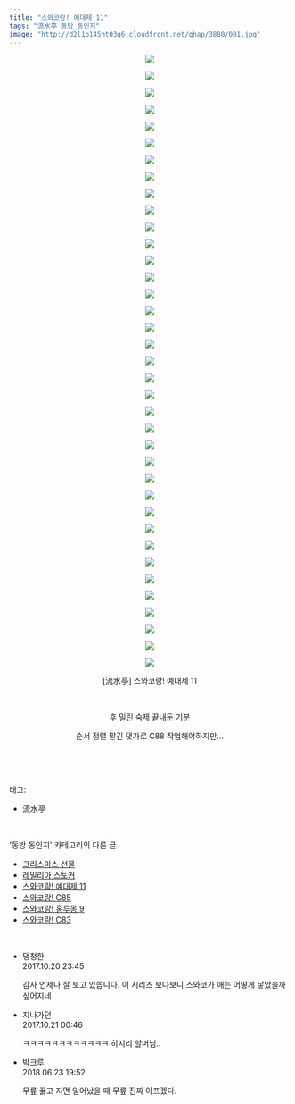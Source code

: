 ```yaml
---
title: "스와코랑! 예대제 11"
tags: "流水亭 동방_동인지"
image: "http://d2l1b145ht03q6.cloudfront.net/ghap/3880/001.jpg"
---
```

<div class="article">
<p style="text-align: center; clear: none; float: none;"><img src="{{ site.imgserver1 }}/ghap/3880/001.jpg"/></p>
<p style="text-align: center; clear: none; float: none;"><img src="{{ site.imgserver1 }}/ghap/3880/002.jpg"/></p>
<p style="text-align: center; clear: none; float: none;"><img src="{{ site.imgserver1 }}/ghap/3880/003.jpg"/></p>
<p style="text-align: center; clear: none; float: none;"><img src="{{ site.imgserver1 }}/ghap/3880/004.jpg"/></p>
<p style="text-align: center; clear: none; float: none;"><img src="{{ site.imgserver1 }}/ghap/3880/005.jpg"/></p>
<p style="text-align: center; clear: none; float: none;"><img src="{{ site.imgserver1 }}/ghap/3880/006.jpg"/></p>
<p style="text-align: center; clear: none; float: none;"><img src="{{ site.imgserver1 }}/ghap/3880/007.jpg"/></p>
<p style="text-align: center; clear: none; float: none;"><img src="{{ site.imgserver1 }}/ghap/3880/008.jpg"/></p>
<p style="text-align: center; clear: none; float: none;"><img src="{{ site.imgserver1 }}/ghap/3880/009.jpg"/></p>
<p style="text-align: center; clear: none; float: none;"><img src="{{ site.imgserver1 }}/ghap/3880/010.jpg"/></p>
<p style="text-align: center; clear: none; float: none;"><img src="{{ site.imgserver1 }}/ghap/3880/011.jpg"/></p>
<p style="text-align: center; clear: none; float: none;"><img src="{{ site.imgserver1 }}/ghap/3880/012.jpg"/></p>
<p style="text-align: center; clear: none; float: none;"><img src="{{ site.imgserver1 }}/ghap/3880/013.jpg"/></p>
<p style="text-align: center; clear: none; float: none;"><img src="{{ site.imgserver1 }}/ghap/3880/014.jpg"/></p>
<p style="text-align: center; clear: none; float: none;"><img src="{{ site.imgserver1 }}/ghap/3880/015.jpg"/></p>
<p style="text-align: center; clear: none; float: none;"><img src="{{ site.imgserver1 }}/ghap/3880/016.jpg"/></p>
<p style="text-align: center; clear: none; float: none;"><img src="{{ site.imgserver1 }}/ghap/3880/017.jpg"/></p>
<p style="text-align: center; clear: none; float: none;"><img src="{{ site.imgserver1 }}/ghap/3880/018.jpg"/></p>
<p style="text-align: center; clear: none; float: none;"><img src="{{ site.imgserver1 }}/ghap/3880/019.jpg"/></p>
<p style="text-align: center; clear: none; float: none;"><img src="{{ site.imgserver1 }}/ghap/3880/020.jpg"/></p>
<p style="text-align: center; clear: none; float: none;"><img src="{{ site.imgserver1 }}/ghap/3880/021.jpg"/></p>
<p style="text-align: center; clear: none; float: none;"><img src="{{ site.imgserver1 }}/ghap/3880/022.jpg"/></p>
<p style="text-align: center; clear: none; float: none;"><img src="{{ site.imgserver1 }}/ghap/3880/023.jpg"/></p>
<p style="text-align: center; clear: none; float: none;"><img src="{{ site.imgserver1 }}/ghap/3880/024.jpg"/></p>
<p style="text-align: center; clear: none; float: none;"><img src="{{ site.imgserver1 }}/ghap/3880/025.jpg"/></p>
<p style="text-align: center; clear: none; float: none;"><img src="{{ site.imgserver1 }}/ghap/3880/026.jpg"/></p>
<p style="text-align: center; clear: none; float: none;"><img src="{{ site.imgserver1 }}/ghap/3880/027.jpg"/></p>
<p style="text-align: center; clear: none; float: none;"><img src="{{ site.imgserver1 }}/ghap/3880/028.jpg"/></p>
<p style="text-align: center; clear: none; float: none;"><img src="{{ site.imgserver1 }}/ghap/3880/029.jpg"/></p>
<p style="text-align: center; clear: none; float: none;"><img src="{{ site.imgserver1 }}/ghap/3880/030.jpg"/></p>
<p style="text-align: center; clear: none; float: none;"><img src="{{ site.imgserver1 }}/ghap/3880/031.jpg"/></p>
<p style="text-align: center; clear: none; float: none;"><img src="{{ site.imgserver1 }}/ghap/3880/032.jpg"/></p>
<p style="text-align: center; clear: none; float: none;"><img src="{{ site.imgserver1 }}/ghap/3880/033.jpg"/></p>
<p style="text-align: center; clear: none; float: none;"><img src="{{ site.imgserver1 }}/ghap/3880/034.jpg"/></p>
<p style="text-align: center; clear: none; float: none;"><img src="{{ site.imgserver1 }}/ghap/3880/035.jpg"/></p>
<p style="text-align: center; clear: none; float: none;"><img src="{{ site.imgserver1 }}/ghap/3880/036.jpg"/></p>
<p style="text-align: center; clear: none; float: none;"><img src="{{ site.imgserver1 }}/ghap/3880/037.jpg"/></p>
<p style="text-align: center; clear: none; float: none;">[流水亭] 스와코랑! 예대제 11</p>
<p style="text-align: center; clear: none; float: none;"><br/></p>
<p style="text-align: center; clear: none; float: none;">후 밀린 숙제 끝내둔 기분</p>
<p style="text-align: center; clear: none; float: none;">순서 정렬 맡긴 댓가로 C88 작업해야하지만...</p>
<p><br/></p>
</div><br/>
<div class="tagTrail">
<p>태그: </p>
<ul>
<li>流水亭</li>
</ul>
</div><br/>
<div class="another">
<p>'동방 동인지' 카테고리의 다른 글</p>
<ul>
<li><a href="/ghap_3885">크리스마스 선물</a></li>
<li><a href="/ghap_3884">레밀리아 스토커</a></li>
<li><a href="/ghap_3880">스와코랑! 예대제 11</a></li>
<li><a href="/ghap_3879">스와코랑! C85</a></li>
<li><a href="/ghap_3878">스와코랑! 홍루몽 9</a></li>
<li><a href="/ghap_3877">스와코랑! C83</a></li>
</ul>
</div><br/>
<div class="cb_module cb_fluid">
<div class="cb_wrt cb_profile">
<div class="comment">
<ul>
<li class="cb_thumb_off" id="comment15110547">
<div class="cb_comment_area">
<div class="cb_info_area">
<div class="cb_section">
<span class="cb_nick_name">댕청한</span>
</div>
<div class="cb_section">
<span class="cb_date">2017.10.20 23:45 </span>
</div>
</div>
<div class="cb_dsc_comment">
<p class="cb_dsc">
											감사 언제나 잘 보고 있씁니다. 이 시리즈 보다보니 스와코가 애는 어떻게 낳았을까 싶어지네
										</p>
</div>
</div></li>
<li class="cb_thumb_off" id="comment15110585">
<div class="cb_comment_area">
<div class="cb_info_area">
<div class="cb_section">
<span class="cb_nick_name">지나가던</span>
</div>
<div class="cb_section">
<span class="cb_date">2017.10.21 00:46 </span>
</div>
</div>
<div class="cb_dsc_comment">
<p class="cb_dsc">
											ㅋㅋㅋㅋㅋㅋㅋㅋㅋㅋㅋㅋ 히지리 할머님..
										</p>
</div>
</div></li>
<li class="cb_thumb_off" id="comment15275806">
<div class="cb_comment_area">
<div class="cb_info_area">
<div class="cb_section">
<span class="cb_nick_name">박크루</span>
</div>
<div class="cb_section">
<span class="cb_date">2018.06.23 19:52 </span>
</div>
</div>
<div class="cb_dsc_comment">
<p class="cb_dsc">
											무릎 꿇고 자면 일어났을 때 무릎 진짜 아프겠다.
										</p>
</div>
</div></li>
</ul>
</div>
</div><!-- commentList close -->
</div><br/>
